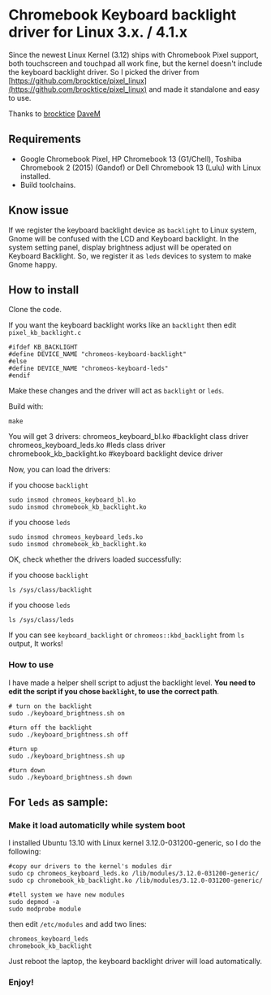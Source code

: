 # Chromebook Keyboard backlight driver for Linux 3.x. / 4.1.x

Since the newest Linux Kernel (3.12) ships with Chromebook Pixel support, both touchscreen and touchpad all work fine, but the kernel doesn't include the keyboard backlight driver. So I picked the driver from [https://github.com/brocktice/pixel_linux](https://github.com/brocktice/pixel_linux) and made it standalone and easy to use.

Thanks to [brocktice](http://blog.brocktice.com/2013/03/09/running-debian-wheezy-7-0-on-the-chromebook-pixel/)
[DaveM](http://vger.kernel.org/~davem/chromebook_pixel_linux.txt)

## Requirements
* Google Chromebook Pixel, HP Chromebook 13 (G1/Chell), Toshiba Chromebook 2 (2015) (Gandof) or Dell Chromebook 13 (Lulu) with Linux installed.
* Build toolchains.  

## Know issue

If we register the keyboard backlight device as `backlight` to Linux system, Gnome will be confused with the LCD and Keyboard backlight. In the system setting panel, display brightness adjust will be operated on Keyboard Backlight.
So, we register it as `leds` devices to system to make Gnome happy.

## How to install

Clone the code.

If you want the keyboard backlight works like an `backlight` then edit `pixel_kb_backlight.c` 

	#ifdef KB_BACKLIGHT
	#define DEVICE_NAME "chromeos-keyboard-backlight"
	#else
	#define DEVICE_NAME "chromeos-keyboard-leds"
	#endif

Make these changes and the driver will act as `backlight` or `leds`.

Build with:

	make

You will get 3 drivers:
	chromeos_keyboard_bl.ko  	#backlight class driver
	chromeos_keyboard_leds.ko   #leds class driver
	chromebook_kb_backlight.ko		#keyboard backlight device driver
	
Now, you can load the drivers:

if you choose `backlight`

	sudo insmod chromeos_keyboard_bl.ko
	sudo insmod chromebook_kb_backlight.ko

if you choose `leds`

	sudo insmod chromeos_keyboard_leds.ko
	sudo insmod chromebook_kb_backlight.ko

OK, check whether the drivers loaded successfully:

if you choose `backlight`

	ls /sys/class/backlight
	
if you choose `leds`

	ls /sys/class/leds
	

If you can see `keyboard_backlight` or `chromeos::kbd_backlight` from `ls` output, It works!

### How to use

I have made a helper shell script to adjust the backlight level. **You need to edit the script if you chose `backlight`, to use the correct path**.

	# turn on the backlight
	sudo ./keyboard_brightness.sh on
	
	#turn off the backlight
	sudo ./keyboard_brightness.sh off
	
	#turn up 
	sudo ./keyboard_brightness.sh up
	
	#turn down
	sudo ./keyboard_brightness.sh down
	


## For `leds` as sample:

### Make it load automaticlly while system boot

I installed Ubuntu 13.10 with Linux kernel 3.12.0-031200-generic, so I do the following:

	#copy our drivers to the kernel's modules dir
	sudo cp chromeos_keyboard_leds.ko /lib/modules/3.12.0-031200-generic/
	sudo cp chromebook_kb_backlight.ko /lib/modules/3.12.0-031200-generic/
	
	#tell system we have new modules
	sudo depmod -a
	sudo modprobe module
	
then edit `/etc/modules` and add two lines:

	chromeos_keyboard_leds
	chromebook_kb_backlight

Just reboot the laptop, the keyboard backlight driver will load automatically.

### Enjoy!
